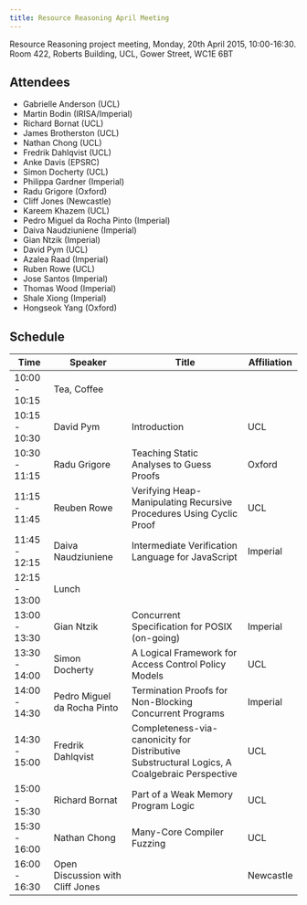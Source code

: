 ```yaml
---
title: Resource Reasoning April Meeting
---
```

Resource Reasoning project meeting, Monday, 20th April 2015, 10:00-16:30. Room 422, Roberts Building, UCL, Gower Street, WC1E 6BT

## Attendees
* Gabrielle Anderson (UCL)
* Martin Bodin (IRISA/Imperial)
* Richard Bornat (UCL)
* James Brotherston (UCL)
* Nathan Chong (UCL)
* Fredrik Dahlqvist (UCL)
* Anke Davis (EPSRC)
* Simon Docherty (UCL)
* Philippa Gardner (Imperial)
* Radu Grigore (Oxford)
* Cliff Jones (Newcastle)
* Kareem Khazem (UCL)
* Pedro Miguel da Rocha Pinto (Imperial)
* Daiva Naudziuniene (Imperial)
* Gian Ntzik (Imperial)
* David Pym (UCL)
* Azalea Raad (Imperial)
* Ruben Rowe (UCL)
* Jose Santos (Imperial)
* Thomas Wood (Imperial)
* Shale Xiong (Imperial)
* Hongseok Yang (Oxford)

## Schedule
| Time | Speaker | Title | Affiliation |
| ---- | ------- | ----- | ----------- |
| 10:00 - 10:15 | Tea, Coffee |
| 10:15 - 10:30 | David Pym | Introduction | UCL |
| 10:30 - 11:15 | Radu Grigore | Teaching Static Analyses to Guess Proofs | Oxford |
| 11:15 - 11:45 | Reuben Rowe | Verifying Heap-Manipulating Recursive Procedures Using Cyclic Proof | UCL |
| 11:45 - 12:15 | Daiva Naudziuniene | Intermediate Verification Language for JavaScript | Imperial |
| 12:15 - 13:00 | Lunch |
| 13:00 - 13:30 | Gian Ntzik | Concurrent Specification for POSIX (on-going) | Imperial |
| 13:30 - 14:00 | Simon Docherty | A Logical Framework for Access Control Policy Models | UCL |
| 14:00 - 14:30 | Pedro Miguel da Rocha Pinto | Termination Proofs for Non-Blocking Concurrent Programs | Imperial |
| 14:30 - 15:00 | Fredrik Dahlqvist | Completeness-via-canonicity for Distributive Substructural Logics, A Coalgebraic Perspective | UCL |
| 15:00 - 15:30 | Richard Bornat | Part of a Weak Memory Program Logic | UCL |
| 15:30 - 16:00 | Nathan Chong | Many-Core Compiler Fuzzing | UCL |
| 16:00 - 16:30 | Open Discussion with Cliff Jones | | Newcastle |
